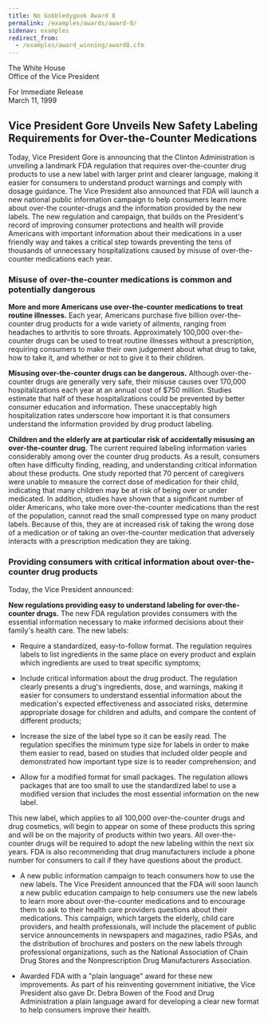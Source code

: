 ```yaml
---
title: No Gobbledygook Award 8
permalink: /examples/awards/award-8/
sidenav: examples
redirect_from:
  - /examples/award_winning/award8.cfm
---
```


The White House  
Office of the Vice President

For Immediate Release  
March 11, 1999

## Vice President Gore Unveils New Safety Labeling Requirements for Over-the-Counter Medications

Today, Vice President Gore is announcing that the Clinton Administration is unveiling a landmark FDA regulation that requires over-the-counter drug products to use a new label with larger print and clearer language, making it easier for consumers to understand product warnings and comply with dosage guidance. The Vice President also announced that FDA will launch a new national public information campaign to help consumers learn more about over-the counter-drugs and the information provided by the new labels. The new regulation and campaign, that builds on the President's record of improving consumer protections and health will provide Americans with important information about their medications in a user friendly way and takes a critical step towards preventing the tens of thousands of unnecessary hospitalizations caused by misuse of over-the-counter medications each year.

### Misuse of over-the-counter medications is common and potentially dangerous

**More and more Americans use over-the-counter medications to treat routine illnesses.** Each year, Americans purchase five billion over-the-counter drug products for a wide variety of ailments, ranging from headaches to arthritis to sore throats. Approximately 100,000 over-the-counter drugs can be used to treat routine illnesses without a prescription, requiring consumers to make their own judgement about what drug to take, how to take it, and whether or not to give it to their children.

**Misusing over-the-counter drugs can be dangerous.** Although over-the-counter drugs are generally very safe, their misuse causes over 170,000 hospitalizations each year at an annual cost of $750 million. Studies estimate that half of these hospitalizations could be prevented by better consumer education and information. These unacceptably high hospitalization rates underscore how important it is that consumers understand the information provided by drug product labeling.

**Children and the elderly are at particular risk of accidentally misusing an over-the-counter drug.** The current required labeling information varies considerably among over the counter drug products. As a result, consumers often have difficulty finding, reading, and understanding critical information about these products. One study reported that 70 percent of caregivers were unable to measure the correct dose of medication for their child, indicating that many children may be at risk of being over or under medicated. In addition, studies have shown that a significant number of older Americans, who take more over-the-counter medications than the rest of the population, cannot read the small compressed type on many product labels. Because of this, they are at increased risk of taking the wrong dose of a medication or of taking an over-the-counter medication that adversely interacts with a prescription medication they are taking.

### Providing consumers with critical information about over-the-counter drug products

Today, the Vice President announced:

**New regulations providing easy to understand labeling for over-the-counter drugs.** The new FDA regulation provides consumers with the essential information necessary to make informed decisions about their family's health care. The new labels:

- Require a standardized, easy-to-follow format. The regulation requires labels to list ingredients in the same place on every product and explain which ingredients are used to treat specific symptoms;

- Include critical information about the drug product. The regulation clearly presents a drug's ingredients, dose, and warnings, making it easier for consumers to understand essential information about the medication's expected effectiveness and associated risks, determine appropriate dosage for children and adults, and compare the content of different products;

- Increase the size of the label type so it can be easily read. The regulation specifies the minimum type size for labels in order to make them easier to read, based on studies that included older people and demonstrated how important type size is to reader comprehension; and

- Allow for a modified format for small packages. The regulation allows packages that are too small to use the standardized label to use a modified version that includes the most essential information on the new label.

This new label, which applies to all 100,000 over-the-counter drugs and drug cosmetics, will begin to appear on some of these products this spring and will be on the majority of products within two years. All over-the-counter drugs will be required to adopt the new labeling within the next six years. FDA is also recommending that drug manufacturers include a phone number for consumers to call if they have questions about the product.

- A new public information campaign to teach consumers how to use the new labels. The Vice President announced that the FDA will soon launch a new public education campaign to help consumers use the new labels to learn more about over-the-counter medications and to encourage them to ask to their health care providers questions about their medications. This campaign, which targets the elderly, child care providers, and health professionals, will include the placement of public service announcements in newspapers and magazines, radio PSAs, and the distribution of brochures and posters on the new labels through professional organizations, such as the National Association of Chain Drug Stores and the Nonprescription Drug Manufacturers Association.

- Awarded FDA with a "plain language" award for these new improvements. As part of his reinventing government initiative, the Vice President also gave Dr. Debra Bowen of the Food and Drug Administration a plain language award for developing a clear new format to help consumers improve their health.
